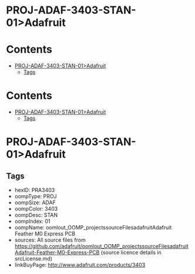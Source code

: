 
PROJ-ADAF-3403-STAN-01>Adafruit
===============================

Contents
========

* [PROJ-ADAF-3403-STAN-01>Adafruit](#proj-adaf-3403-stan-01adafruit)
	* [Tags](#tags)

Contents
========

* [PROJ-ADAF-3403-STAN-01>Adafruit](#proj-adaf-3403-stan-01adafruit)
	* [Tags](#tags)

# PROJ-ADAF-3403-STAN-01>Adafruit

## Tags

- hexID: PRA3403
- oompType: PROJ
- oompSize: ADAF
- oompColor: 3403
- oompDesc: STAN
- oompIndex: 01
- oompName: oomlout_OOMP_projectssourceFilesadafruitAdafruit Feather M0 Express PCB
- sources: All source files from https://github.com/adafruit/oomlout_OOMP_projectssourceFilesadafruitAdafruit-Feather-M0-Express-PCB (source licence details in srcLicense.md)
- linkBuyPage: http://www.adafruit.com/products/3403
